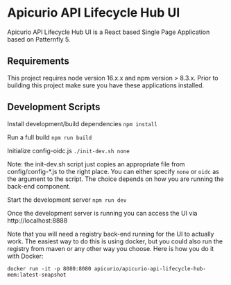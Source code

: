 # Apicurio API Lifecycle Hub UI

Apicurio API Lifecycle Hub UI is a React based Single Page Application based on Patternfly 5.

## Requirements
This project requires node version 16.x.x and npm version > 8.3.x.
Prior to building this project make sure you have these applications installed.

## Development Scripts

Install development/build dependencies
`npm install`

Run a full build
`npm run build`

Initialize config-oidc.js
`./init-dev.sh none`

Note: the init-dev.sh script just copies an appropriate file from config/config-*.js to the right place.  You can
either specify `none` or `oidc` as the argument to the script.  The choice depends on how you are running the
back-end component.

Start the development server
`npm run dev`

Once the development server is running you can access the UI via http://localhost:8888

Note that you will need a registry back-end running for the UI to actually work.  The easiest way to do this is using
docker, but you could also run the registry from maven or any other way you choose.  Here is how you do it with Docker:

`docker run -it -p 8080:8080 apicurio/apicurio-api-lifecycle-hub-mem:latest-snapshot`
